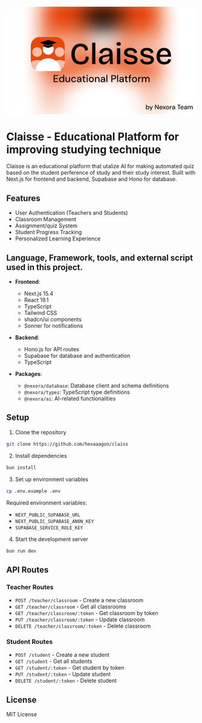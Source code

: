[![test](/public/images/thumbnail.png)](https://claise.hexaa.sh/)
# Claisse - Educational Platform for improving studying technique

Claisse is an educational platform that utalize AI for making automated quiz based on the student perference of study and their study interest. 
Built with Next.js for frontend and backend, Supabase and Hono for database. 


## Features
- User Authentication (Teachers and Students)
- Classroom Management
- Assignment/quiz System
- Student Progress Tracking
- Personalized Learning Experience

## Language, Framework, tools, and external script used in this project.

- **Frontend**:
  - Next.js 15.4
  - React 19.1
  - TypeScript
  - Tailwind CSS
  - shadcn/ui components
  - Sonner for notifications

- **Backend**:
  - Hono.js for API routes
  - Supabase for database and authentication
  - TypeScript

- **Packages**:
  - `@nexora/database`: Database client and schema definitions
  - `@nexora/types`: TypeScript type definitions
  - `@nexora/ai`: AI-related functionalities


## Setup

1. Clone the repository
```bash
git clone https://github.com/hexaaagon/claiss
```

2. Install dependencies
```bash
bun install
```

3. Set up environment variables
```bash
cp .env.example .env
```

Required environment variables:
- `NEXT_PUBLIC_SUPABASE_URL`
- `NEXT_PUBLIC_SUPABASE_ANON_KEY`
- `SUPABASE_SERVICE_ROLE_KEY`

4. Start the development server
```bash
bun run dev
```

## API Routes

### Teacher Routes
- `POST /teacher/classroom` - Create a new classroom
- `GET /teacher/classroom` - Get all classrooms
- `GET /teacher/classroom/:token` - Get classroom by token
- `PUT /teacher/classroom/:token` - Update classroom
- `DELETE /teacher/classroom/:token` - Delete classroom

### Student Routes
- `POST /student` - Create a new student
- `GET /student` - Get all students
- `GET /student/:token` - Get student by token
- `PUT /student/:token` - Update student
- `DELETE /student/:token` - Delete student

## License

MIT License